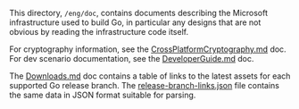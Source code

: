 This directory, `/eng/doc`, contains documents describing the Microsoft
infrastructure used to build Go, in particular any designs that are not obvious
by reading the infrastructure code itself.

For cryptography information, see the [CrossPlatformCryptography.md](CrossPlatformCryptography.md) doc.
For dev scenario documentation, see the [DeveloperGuide.md](DeveloperGuide.md) doc.

The [Downloads.md](Downloads.md) doc contains a table of links to the latest assets for each supported Go release branch.
The [release-branch-links.json](release-branch-links.json) file contains the same data in JSON format suitable for parsing.
